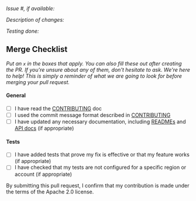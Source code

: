 *Issue #, if available:*

*Description of changes:*

*Testing done:*

## Merge Checklist

_Put an `x` in the boxes that apply. You can also fill these out after creating the PR. If you're unsure about any of them, don't hesitate to ask. We're here to help! This is simply a reminder of what we are going to look for before merging your pull request._

#### General

- [ ] I have read the [CONTRIBUTING](https://github.com/aws/amazon-braket-sdk-python/blob/main/CONTRIBUTING.md) doc
- [ ] I used the commit message format described in [CONTRIBUTING](https://github.com/aws/amazon-braket-sdk-python/blob/main/CONTRIBUTING.md#commit-your-change)
- [ ] I have updated any necessary documentation, including [READMEs](https://github.com/aws/amazon-braket-sdk-python/blob/main/README.md) and [API docs](https://github.com/aws/amazon-braket-sdk-python/blob/main/CONTRIBUTING.md#documentation-guidelines) (if appropriate)

#### Tests

- [ ] I have added tests that prove my fix is effective or that my feature works (if appropriate)
- [ ] I have checked that my tests are not configured for a specific region or account (if appropriate)

By submitting this pull request, I confirm that my contribution is made under the terms of the Apache 2.0 license.
